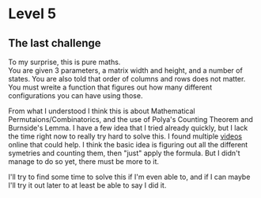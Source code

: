 # Level 5
## The last challenge
To my surprise, this is pure maths.  
You are given 3 parameters, a matrix width and height, and a number of states. 
You are also told that order of columns and rows does not matter. 
You must wreite a function that figures out how many different configurations you can have using those.  
  
From what I understood I think this is about Mathematical Permutaions/Combinatorics, and the use of Polya's Counting Theorem and Burnside's Lemma. 
I have a few idea that I tried already quickly, but I lack the time right now to really try hard to solve this. 
I found multiple [videos](https://www.youtube.com/watch?v=D0d9bYZ_qDY) online that could help. 
I think the basic idea is figuring out all the different symetries and counting them, then "just" apply the formula. 
But I didn't manage to do so yet, there must be more to it.  

I'll try to find some time to solve this if I'm even able to, and if I can maybe I'll try it out later to at least be able to say I did it.
